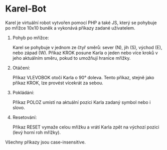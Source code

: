 # Karel-Bot

Karel je virtuální robot vytvořen pomocí PHP a také JS, který se pohybuje po mřížce 10x10 buněk a vykonává příkazy zadané uživatelem.
<br>


1. Pohyb po mřížce:

   Karel se pohybuje v jednom ze čtyř směrů: sever (N), jih (S), východ (E), nebo západ (W).
   Příkaz KROK posune Karla o jeden nebo více kroků v jeho aktuálním směru, pokud to umožňují hranice mřížky.


3. Otáčení:

   Příkaz VLEVOBOK otočí Karla o 90° doleva. Tento příkaz, stejně jako příkaz KROK, lze provést vícekrát za sebou.
   

5. Pokládání:

   Příkaz POLOZ umístí na aktuální pozici Karla zadaný symbol nebo i slovo.


7. Resetování:
   
   Příkaz RESET vymaže celou mřížku a vrátí Karla zpět na výchozí pozici (levý horní roh mřížky).


Všechny příkazy jsou case-insensitive.

    
